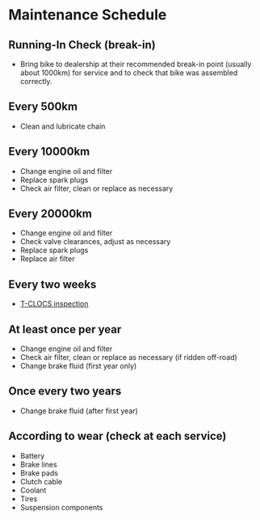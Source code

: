 # Maintenance Schedule

## Running-In Check (break-in)

- Bring bike to dealership at their recommended break-in point (usually about
  1000km) for service and to check that bike was assembled correctly.

## Every 500km

- Clean and lubricate chain

## Every 10000km

- Change engine oil and filter
- Replace spark plugs
- Check air filter, clean or replace as necessary

## Every 20000km

- Change engine oil and filter
- Check valve clearances, adjust as necessary
- Replace spark plugs
- Replace air filter

## Every two weeks

- [T-CLOCS inspection](https://msf-usa.org/downloads/T-CLOCS_Inspection_Checklist.pdf)

## At least once per year

- Change engine oil and filter
- Check air filter, clean or replace as necessary (if ridden off-road)
- Change brake fluid (first year only)

## Once every two years

- Change brake fluid (after first year)

## According to wear (check at each service)

- Battery
- Brake lines
- Brake pads
- Clutch cable
- Coolant
- Tires
- Suspension components
